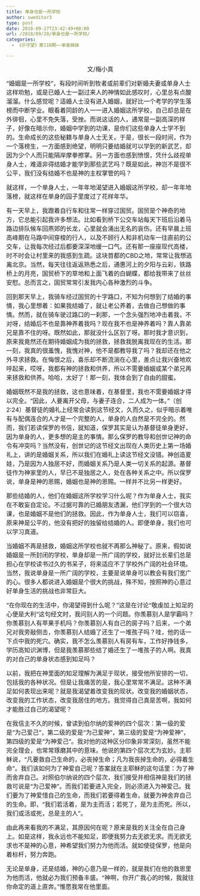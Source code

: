 ```yaml
---
title: 单身也是一所学校
author: sweditor3
type: post
date: 2018-09-27T23:42:49+00:00
url: /2018/09/28/单身也是一所学校/
categories:
  - 《＠守望》第118期——单身姊妹

---
```

<p style="text-align: center;">
  <span style="font-size: 12pt;">文/梅小真<br /> </span>
</p>

<span style="font-size: 12pt;">“婚姻是一所学校”，有段时间听到牧者或前辈们对新婚夫妻或单身人士这样劝勉，或是已婚人士一副过来人的神情如此感叹时，心里总有点酸溜溜。什么感觉呢？适婚人士没有进入婚姻，就好比一个考学的学生落榜而中断学业。眼看着同龄的人一一进入婚姻这所学校，自己却总是在外徘徊，心里不免失落，受挫。而说这话的人，通常是一副高深的样子，好像在暗示你，婚姻中学到的功课，是你们这些单身人士学不到的。生命成长的这些秘籍与单身人士无关。于是，很长一段时间，作为一个落榜生，一方面感到绝望，明明只要结婚就可以学到的新武艺，却因为少个人而只能隔岸摩拳擦掌。另一方面也感到愤恨，凭什么歧视单身人士，难道非得结婚才能学到那些武艺吗？既是如此，神岂不是很不公平，我们没有结婚不也是神的主权掌管的吗？</span>

<span style="font-size: 12pt;">就这样，一个单身人士，一年年地渴望进入婚姻这所学校，却一年年地落榜，就这样在单身的园子里度过了花样年华。</span>

<span style="font-size: 12pt;">有一天早上，我蹬着自行车和往常一样穿过国贸。国贸是个神奇的地方，它总能引起我许多想法。比如看到桥下公交车站每天下班后沿着马路边排队候车回燕郊的长龙，心里就会涌出无名的哀伤。还有早晨上班高峰期在马路中间穿梭的行人，以及不顾行人和非机动车一往直前的公交车，让我每次经过后都要深深地缓一口气。还有那一座座现代高楼，时不时会让村里来的我感到生疏。这块首都的CBD之地，常常让我想逃离北京。当然，每天往往返返熟悉之后，通惠河上的夕阳与云彩，铁路桥上的月亮，国贸桥下的草地和上面飞着的白蝴蝶，都给我带来了丝丝安慰。总而言之，国贸常常引发我内心各种激烈的斗争。</span>

<span style="font-size: 12pt;">回到那天早上，我骑车经过国贸的十字路口，不知为何想到了结婚的事情，我心里想着：如果我结婚了，就让老公养着，去做自己想做的事情。然而，就在骑车驶过路口的一刹那，一个念头强烈地冲击着我，不对呀，结婚后不也是靠神养着我吗？现在我不也是神养着吗？靠人靠弟兄是靠不住的呀。既然如此，那就没什么区别了呀。那时我才意识到，原来我竟然还在期待婚姻成为我的拯救，拯救我脱离我现在的生活。那一刻，我真的很羞愧，我愧对神，他不是都教导我了吗？我却还在他之外寻求拯救。在悔恨之后，喜乐却不断流淌在心里，差点让我兴奋地欢呼起来，哎呀，我都有神的拯救和供养，所以不需要婚姻或某个弟兄再来拯救和供养。哈哈，太好了！那一刻，我体会到了自由的甜蜜。</span>

<span style="font-size: 12pt;">婚姻既然不是我的拯救，这也意味着，在基督里，我也不需要婚姻才得以完全。“因此，人要离开父母，与妻子连合，二人成为一体。”（创2:24）基督徒的婚礼上经常会读到这节经文，久而久之，似乎暗示着唯有与配偶连合的人才是一个完整的人，单身的人自然是不完全的。然而，我们若读保罗的书信，就知道，保罗其实是认为基督徒单身更好，因为单身的人，更多想的是主的事情。那么保罗的教导和创世记神的命令有冲突吗？当然没有，创世记的这节经文出现在人类历史上第一场婚礼上，讲的是婚姻关系，所以我们在婚礼上读这节经文没错。神创造夏娃，乃是因为人独居不好，而婚姻关系乃是人类一切关系的起源。基督徒作为神家里的人，早已不是独居之人，处在各种关系之中。所以保罗说，单身是神的恩赐，婚姻也是神的恩赐。一样并不比另一样更好。</span>

<span style="font-size: 12pt;">那些结婚的人，他们在婚姻这所学校学习什么呢？作为单身人士，我实在不敢妄自定论。不过据可靠的已婚朋友透漏，他们学到的一个很大功课，也是婚姻不是他们的拯救。因此，作为单身人士，我们可以窃喜，原来神是公平的，他没有把好的独留给结婚的人。即便单身，我们也可以学习真道。</span>

<span style="font-size: 12pt;">当婚姻不再是拯救，婚姻这所学校也就不再那么神秘了。原来，假如说婚姻是一所封闭的学校，单身却是一所广阔的学校，就好比长辈们总是担心在学校读书过久的书呆子，将来适应不了学校外广阔的社会环境。当然，我说单身是一所广阔的学校，主要是说单身可以教会有我们宽广的心。很多人都说进入婚姻是个很大的挑战，殊不知，按照神的心意过好单身生活的挑战也非常巨大。</span>

<span style="font-size: 12pt;">“在你现在的生活中，你渴望得到什么呢？”这是在讨论“敬虔加上知足的心便是大利“这句经文时，我问别人的一个问题。你羡慕别人是学霸吗？你羡慕别人有苹果手机吗？你羡慕别人有自己的房子吗？后来，一个弟兄对我旁敲侧击，你羡慕别人结婚了还生了一堆孩子吗？哇，他的话一下点中我的死穴。确实，我不怎么羡慕别人有房有车，工作好挣钱多，学历高知识渊博，但是我羡慕那些结了婚还生了一堆孩子的人啊。我真的对自己的单身状态感到知足吗？</span>

<span style="font-size: 12pt;">以前，我把在神里面的知足理解为满足于现状，接受他所安排的一切，包括我的各种状况。但是让我痛苦的是，我心里常常不满足。这种不满足如何表现出来呢？就是我渴望着改变我的现状。改变我的婚姻状态，改变我的工作状态，改变我居住的地方。我觉得自己真是苦啊，我如何才能胜过自己的渴望呢？</span>

<span style="font-size: 12pt;">在我信主不久的时候，曾读到伯尔纳的爱神的四个层次：第一级的爱是“为己爱己”，第二级的爱是“为己爱神”，第三级的爱是“为神爱神”，第四级的爱是“为神爱己”。我对他的这种区分印象非常深刻，虽然不能完全理会，也常常琢磨其中的意味。他说的第四个层次尤为玄妙。主耶稣说，“凡要救自己生命的，必丧掉生命；凡为我丧掉生命的，必得着生命”。我们该如何为了神爱自己呢？答案就在主耶稣的这句话里：为了神而舍弃自己。对照伯尔纳说的四个层次，我们接受并相信神是我们的拯救可说是“为己爱神”。而我们若要进入完全，则必须进入为神爱己。我们要为了神爱惜自己的生命，而我们若要得着生命，就要为神舍弃自己的生命。即，“我们若活着，是为主而活；若死了，是为主而死。所以，我们或活或死，总是主的人”。</span>

<span style="font-size: 12pt;">由此再来看我的不满足，其原因何在呢？原来是我的关注全在自己身上。如是这样，我永远也不能知足，即便我努力去无欲无求。而无欲无求也不是神的心意，神希望我们努力为他而活。就如使徒保罗，他是向着标杆，努力奔跑。</span>

<span style="font-size: 12pt;">无论是单身，还是结婚，神的心意乃是一样的，就是我们在他的救恩里为他而活，他就必为我们预备丰盛。“神啊，你开广我心的时候，我就往你命定的道上直奔。”惟愿我常在他里面。</span>